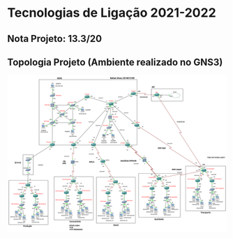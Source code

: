 # Tecnologias de Ligação 2021-2022

## Nota Projeto: 13.3/20

## Topologia Projeto (Ambiente realizado no GNS3)
![TL](topologia.png)
